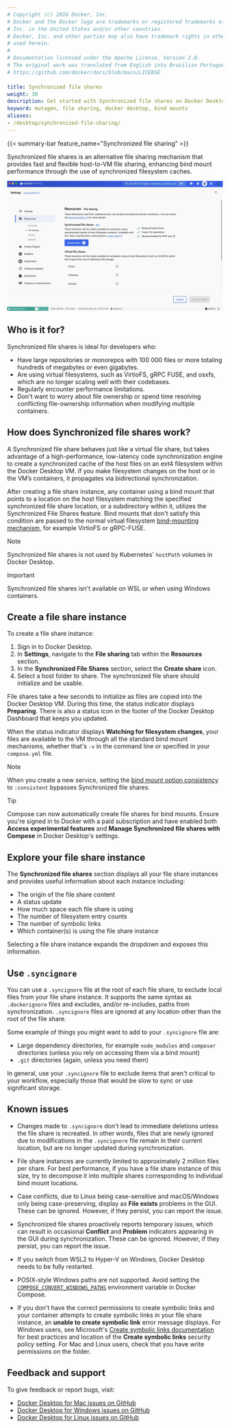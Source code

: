 ```yaml
---
# Copyright (c) 2016 Docker, Inc.
# Docker and the Docker logo are trademarks or registered trademarks of Docker,
# Inc. in the United States and/or other countries.
# Docker, Inc. and other parties may also have trademark rights in other terms
# used herein.
#
# Documentation licensed under the Apache License, Version 2.0.
# The original work was translated from English into Brazilian Portuguese.
# https://github.com/docker/docs/blob/main/LICENSE

title: Synchronized file shares
weight: 30
description: Get started with Synchronized file shares on Docker Desktop.
keyword: mutagen, file sharing, docker desktop, bind mounts
aliases:
- /desktop/synchronized-file-sharing/
---
```

{{< summary-bar feature_name="Synchronized file sharing" >}}

Synchronized file shares is an alternative file sharing mechanism that provides fast and flexible host-to-VM file sharing, enhancing bind mount performance through the use of synchronized filesystem caches. 

![Image of Synchronized file shares pane](../images/synched-file-shares.webp)
 
## Who is it for?

Synchronized file shares is ideal for developers who: 
- Have large repositories or monorepos with 100 000 files or more totaling hundreds of megabytes or even gigabytes.
- Are using virtual filesystems, such as VirtioFS, gRPC FUSE, and osxfs, which are no longer scaling well with their codebases. 
- Regularly encounter performance limitations.
- Don't want to worry about file ownership or spend time resolving conflicting file-ownership information when modifying multiple containers.

## How does Synchronized file shares work?

A Synchronized file share behaves just like a virtual file share, but takes advantage of a high-performance, low-latency code synchronization engine to create a synchronized cache of the host files on an ext4 filesystem within the Docker Desktop VM. If you make filesystem changes on the host or in the VM’s containers, it propagates via bidirectional synchronization.

After creating a file share instance, any container using a bind mount that points to a location on the host filesystem matching the specified synchronized file share location, or a subdirectory within it,  utilizes the Synchronized File Shares feature. Bind mounts that don't satisfy this condition are passed to the normal virtual filesystem [bind-mounting mechanism](/manuals/engine/storage/bind-mounts.md), for example VirtioFS or gRPC-FUSE.

> [!NOTE]
>
> Synchronized file shares is not used by Kubernetes' `hostPath` volumes in Docker Desktop.

> [!IMPORTANT]
>
> Synchronized file shares isn't available on WSL or when using Windows containers. 

## Create a file share instance 

To create a file share instance:
1. Sign in to Docker Desktop.
2. In **Settings**, navigate to the **File sharing** tab within the **Resources** section. 
3. In the **Synchronized File Shares** section, select the **Create share** icon.
4. Select a host folder to share. The synchronized file share should initialize and be usable.

File shares take a few seconds to initialize as files are copied into the Docker Desktop VM. During this time, the status indicator displays **Preparing**. There is also a status icon in the footer of the Docker Desktop Dashboard that keeps you updated.

When the status indicator displays **Watching for filesystem changes**, your files are available to the VM through all the standard bind mount mechanisms, whether that's `-v` in the command line or specified in your `compose.yml` file.

> [!NOTE]
>
> When you create a new service, setting the [bind mount option consistency](/reference/cli/docker/service/create.md#options-for-bind-mounts) to `:consistent` bypasses Synchronized file shares. 

> [!TIP]
>
> Compose can now automatically create file shares for bind mounts. 
> Ensure you're signed in to Docker with a paid subscription and have enabled both **Access experimental features** and **Manage Synchronized file shares with Compose** in Docker Desktop's settings.

## Explore your file share instance

The **Synchronized file shares** section displays all your file share instances and provides useful information about each instance including:
- The origin of the file share content
- A status update
- How much space each file share is using
- The number of filesystem entry counts
- The number of symbolic links
- Which container(s) is using the file share instance

Selecting a file share instance expands the dropdown and exposes this information.

## Use `.syncignore`

You can use a `.syncignore` file at the root of each file share, to exclude local files from your file share instance. It supports the same syntax as `.dockerignore` files and excludes, and/or re-includes, paths from synchronization. `.syncignore` files are ignored at any location other than the root of the file share.
 
Some example of things you might want to add to your `.syncignore` file are:
- Large dependency directories, for example `node_modules` and `composer` directories (unless you rely on accessing them via a bind mount)
- `.git` directories (again, unless you need them)

In general, use your `.syncignore` file to exclude items that aren't critical to your workflow, especially those that would be slow to sync or use significant storage.

## Known issues

- Changes made to `.syncignore` don't lead to immediate deletions unless the file share is recreated. In other words, files that are newly ignored due to modifications in the `.syncignore` file remain in their current location, but are no longer updated during synchronization.

- File share instances are currently limited to approximately 2 million files per share. For best performance, if you have a file share instance of this size, try to decompose it into multiple shares corresponding to individual bind mount locations.

- Case conflicts, due to Linux being case-sensitive and macOS/Windows only being case-preserving, display as **File exists** problems in the GUI. These can be ignored. However, if they persist, you can report the issue.

- Synchronized file shares proactively reports temporary issues, which can result in occasional **Conflict** and **Problem** indicators appearing in the GUI during synchronization. These can be ignored. However, if they persist, you can report the issue.

- If you switch from WSL2 to Hyper-V on Windows, Docker Desktop needs to be fully restarted.

- POSIX-style Windows paths are not supported. Avoid setting the [`COMPOSE_CONVERT_WINDOWS_PATHS`](/manuals/compose/how-tos/environment-variables/envvars.md#compose_convert_windows_paths) environment variable in Docker Compose.

- If you don't have the correct permissions to create symbolic links and your container attempts to create symbolic links in your file share instance, an **unable to create symbolic link** error message displays. For Windows users, see Microsoft's [Create symbolic links documentation](https://learn.microsoft.com/en-us/previous-versions/windows/it-pro/windows-10/security/threat-protection/security-policy-settings/create-symbolic-links) for best practices and location of the **Create symbolic links** security policy setting. For Mac and Linux users, check that you have write permissions on the folder.

## Feedback and support

To give feedback or report bugs, visit:

- [Docker Desktop for Mac issues on GitHub](https://github.com/docker/for-mac/issues)
- [Docker Desktop for Windows issues on GitHub](https://github.com/docker/for-win/issues)
- [Docker Desktop for Linux issues on GitHub](https://github.com/docker/desktop-linux/issues)
